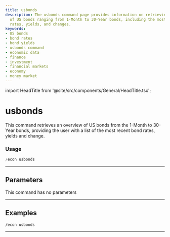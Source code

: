 ```yaml
---
title: usbonds
description: The usbonds command page provides information on retrieving an overview
  of US bonds ranging from 1-Month to 30-Year bonds, including the most recent bond
  rates, yields, and changes.
keywords:
- US bonds
- bond rates
- bond yields
- usbonds command
- economic data
- finance
- investment
- financial markets
- economy
- money market
---
```


import HeadTitle from '@site/src/components/General/HeadTitle.tsx';

<HeadTitle title="usbonds - Economy - Discord - Reference | OpenBB Bot Docs" />

# usbonds

This command retrieves an overview of US bonds from the 1-Month to 30-Year bonds, providing the user with a list of the most recent bond rates, yields and change.

### Usage

```python wordwrap
/econ usbonds
```

---

## Parameters

This command has no parameters



---

## Examples

```
/econ usbonds
```
---
